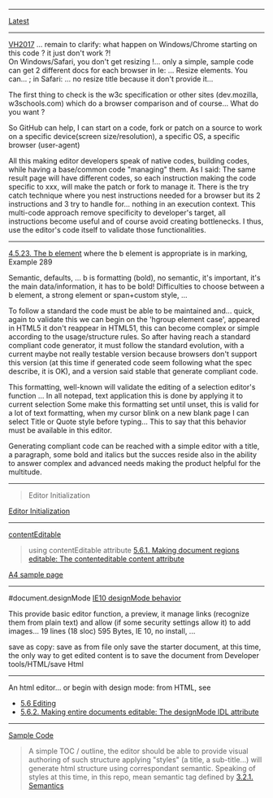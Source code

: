 -----------------------------------------------

[Latest](20170216.html)

-----------------------------------------------

[VH2017](20170215-VH2017/) ... remain to clarify: what happen on Windows/Chrome starting on this code ? it just don't work ?!  
On Windows/Safari, you don't get resizing !... only a simple, sample code can get 2 different docs for each browser
in Ie:  ... Resize elements.  You can... ; in Safari: ... no resize title because it don't provide it...

The first thing to check is the w3c specification or other sites (dev.mozilla, w3schools.com) which do a browser comparison
and of course... What do you want ?

So GitHub can help, I can start on a code, fork or patch on a source to work on
a specific device(screen size/resolution),
a specific OS,
a specific browser (user-agent)

All this making editor developers speak of native codes, building codes, while having a base/common code "managing" them.
As I said: The same result page will have different codes, so each instruction making the code specific to xxx, will make the patch 
or fork to manage it.  There is the try catch technique where you nest instructions needed for a browser but its 2 instructions 
and 3 try to handle for... nothing in an execution context.
This multi-code approach remove specificity to developer's target, all instructions become useful and of course avoid creating
bottlenecks.  I thus, use the editor's code itself to validate those functionalities.

-----------------------------------------------

[4.5.23. The b element](https://www.w3.org/TR/html51/single-page.html#the-b-element)
where the b element is appropriate is in marking, Example 289

Semantic, defaults, ... b is formatting (bold), no semantic, it's important, it's the main data/information, it has to be bold!
Difficulties to choose between a b element, a strong element or span+custom style, ...

To follow a standard the code must be able to be maintained  and... quick, again to validate this we can begin on the 'hgroup element case', appeared in HTML5 it don't reappear in HTML51, this can become complex or simple according to the usage/structure rules.
So after having reach a standard compliant code generator, it must follow the standard evolution, with a current maybe not really testable version because browsers don't support this version (at this time if generated code seem following what the spec describe, it is OK), and a version said stable that generate compliant code. 

This formatting, well-known will validate the editing of a selection editor's function ...
In all notepad, text application this is done by applying it to current selection
Some make this formatting set until unset, this is valid for a lot of text formatting, when my cursor blink on a new blank page I can select Title or Quote style before typing... This to say that this behavior must be available in this editor.

Generating compliant code can be reached with a simple editor with a title, a paragraph, some bold and italics but the succes reside also in the ability to answer complex and advanced needs making the product helpful for the multitude.

-----------------------------------------------

> Editor Initialization

[Editor Initialization](20170214/)

-----------------------------------------------

[contentEditable](20170213-IE-contentEditable.html)

> using contentEditable attribute [5.6.1. Making document regions editable: The contenteditable content attribute](https://www.w3.org/TR/html51/editing.html#making-document-regions-editable-the-contenteditable-content-attribute)

[A4 sample page](20170213-body-contentEditable.html)	

-----------------------------------------------

#document.designMode
[IE10 designMode behavior](20170212-IE-designMode.html)

This provide basic editor function, a preview, it manage links (recognize them from plain text) and allow (if some security settings allow it) to add images... 19 lines (18 sloc)  595 Bytes, IE 10, no install, ...

save as copy: save as from file only save the starter document, at this time, the only way to get edited content is to save the document from Developer tools/HTML/save Html

-----------------------------------------------

An html editor... or begin with design mode: from HTML, see

* [5.6 Editing](http://www.w3.org/TR/html51/single-page.html#user-interaction-editing)
* [5.6.2. Making entire documents editable: The designMode IDL attribute](http://www.w3.org/TR/html51/single-page.html#making-entire-documents-editable-the-designmode-idl-attribute)

-----------------------------------------------

[Sample Code](Test000.html)

> A simple TOC / outline, the editor should be able to provide visual authoring of such structure
applying "styles" (a title, a sub-title...) will generate html structure using correspondant semantic.
Speaking of styles at this time, in this repo, mean semantic tag defined by [3.2.1. Semantics](https://www.w3.org/TR/html51/single-page.html#elements-semantics)
